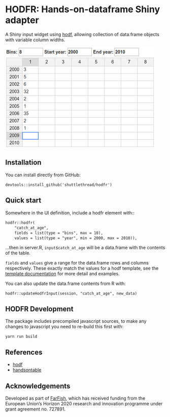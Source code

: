 # HODFR: Hands-on-dataframe Shiny adapter

A Shiny input widget using [hodf](https://github.com/shuttlethread/hodf), allowing collection of data.frame objects with variable column widths.

![hodfr screenshot](https://raw.githubusercontent.com/shuttlethread/hodf/master/screenshot.png)

## Installation

You can install directly from GitHub:

    devtools::install_github('shuttlethread/hodfr')

## Quick start

Somewhere in the UI definition, include a hodfr element with::

    hodfr::hodfr(
        "catch_at_age",
        fields = list(type = "bins", max = 10),
        values = list(type = "year", min = 2000, max = 2010)),

...then in server.R, ``input$catch_at_age`` will be a data.frame with the
contents of the table.

``fields`` and ``values`` give a range for the data.frame rows and columns
respectively. These exactly match the values for a hodf template, see the
[template documentation](https://github.com/shuttlethread/hodf/blob/master/README.md#templates)
for more detail and examples.

You can also update the data.frame contents from R with:

    hodfr::updateHodfrInput(session, "catch_at_age", new_data)

## HODFR Development

The package includes precompiled javascript sources, to make any changes to
javascript you need to re-build this first with:

    yarn run build

## References

* [hodf](https://github.com/shuttlethread/hodf)
* [handsontable](https://handsontable.com/)

## Acknowledgements

Developed as part of [FarFish](https://www.farfish.eu/), which has received funding from the European Union’s Horizon 2020 research and innovation programme under grant agreement no. 727891.
